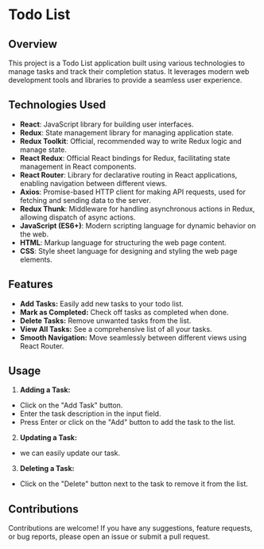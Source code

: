 # Todo List

## Overview

This project is a Todo List application built using various technologies to manage tasks and track their completion status. It leverages modern web development tools and libraries to provide a seamless user experience.

## Technologies Used

- **React**: JavaScript library for building user interfaces.
- **Redux**: State management library for managing application state.
- **Redux Toolkit**: Official, recommended way to write Redux logic and manage state.
- **React Redux**: Official React bindings for Redux, facilitating state management in React components.
- **React Router**: Library for declarative routing in React applications, enabling navigation between different views.
- **Axios**: Promise-based HTTP client for making API requests, used for fetching and sending data to the server.
- **Redux Thunk**: Middleware for handling asynchronous actions in Redux, allowing dispatch of async actions.
- **JavaScript (ES6+)**: Modern scripting language for dynamic behavior on the web.
- **HTML**: Markup language for structuring the web page content.
- **CSS**: Style sheet language for designing and styling the web page elements.


## Features

- **Add Tasks:** Easily add new tasks to your todo list.
- **Mark as Completed:** Check off tasks as completed when done.
- **Delete Tasks:** Remove unwanted tasks from the list.
- **View All Tasks:** See a comprehensive list of all your tasks.
- **Smooth Navigation:** Move seamlessly between different views using React Router.

## Usage

1. **Adding a Task:**
- Click on the "Add Task" button.
- Enter the task description in the input field.
- Press Enter or click on the "Add" button to add the task to the list.

2. **Updating a Task:**
- we can easily update our task.


3. **Deleting a Task:**
- Click on the "Delete" button next to the task to remove it from the list.

## Contributions

Contributions are welcome! If you have any suggestions, feature requests, or bug reports, please open an issue or submit a pull request.






